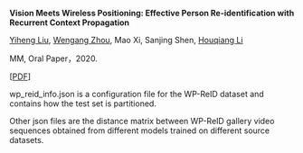 **Vision Meets Wireless Positioning: Effective Person Re-identification with Recurrent Context Propagation**

[Yiheng Liu](https://yolomax.com/), [Wengang Zhou](http://staff.ustc.edu.cn/~zhwg/), Mao Xi, Sanjing Shen, [Houqiang Li](http://staff.ustc.edu.cn/~lihq/research.html)

MM, Oral Paper，2020.

[[PDF](https://dl.acm.org/doi/10.1145/3394171.3413984)]


wp_reid_info.json is a configuration file for the WP-ReID dataset and contains how the test set is partitioned.

Other json files are the distance matrix between WP-ReID gallery video sequences obtained from different models trained on different source datasets.

